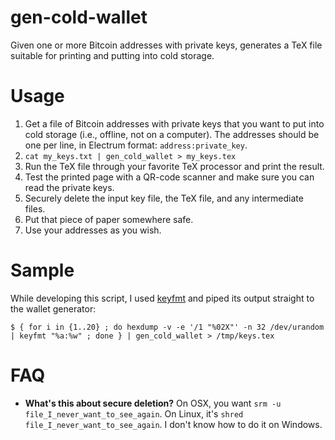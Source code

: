 gen-cold-wallet
===============

Given one or more Bitcoin addresses with private keys, generates a TeX file suitable for printing and putting into cold storage.

Usage
=====

1. Get a file of Bitcoin addresses with private keys that you want to put into cold storage (i.e., offline, not on a computer). The addresses should be one per line, in Electrum format: `address:private_key`.
2. `cat my_keys.txt | gen_cold_wallet > my_keys.tex`
3. Run the TeX file through your favorite TeX processor and print the result.
4. Test the printed page with a QR-code scanner and make sure you can read the private keys.
5. Securely delete the input key file, the TeX file, and any intermediate files.
6. Put that piece of paper somewhere safe.
7. Use your addresses as you wish.

Sample
======

While developing this script, I used [keyfmt](https://github.com/bkkcoins/misc/blob/master/keyfmt/keyfmt) and piped its output straight to the wallet generator:

`$ { for i in {1..20} ; do hexdump -v -e '/1 "%02X"' -n 32 /dev/urandom | keyfmt "%a:%w" ; done } |
gen_cold_wallet > /tmp/keys.tex`

FAQ
===

* **What's this about secure deletion?** On OSX, you want `srm -u file_I_never_want_to_see_again`. On Linux, it's `shred file_I_never_want_to_see_again`. I don't know how to do it on Windows.
